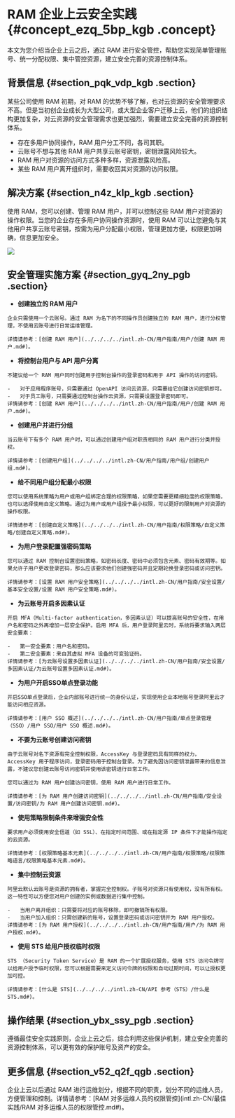 # RAM 企业上云安全实践 {#concept_ezq_5bp_kgb .concept}

本文为您介绍当企业上云之后，通过 RAM 进行安全管控，帮助您实现简单管理账号、统一分配权限、集中管控资源，建立安全完善的资源控制体系。

## 背景信息 {#section_pqk_vdp_kgb .section}

某些公司使用 RAM 初期，对 RAM 的优势不够了解，也对云资源的安全管理要求不高。但是当初创企业成长为大型公司，或大型企业客户迁移上云，他们的组织结构更加复杂，对云资源的安全管理需求也更加强烈，需要建立安全完善的资源控制体系。

-   存在多用户协同操作，RAM 用户分工不同，各司其职。
-   云账号不想与其他 RAM 用户共享云账号密钥，密钥泄露风险较大。
-   RAM 用户对资源的访问方式多种多样，资源泄露风险高。
-   某些 RAM 用户离开组织时，需要收回其对资源的访问权限。

## 解决方案 {#section_n4z_klp_kgb .section}

使用 RAM，您可以创建、管理 RAM 用户，并可以控制这些 RAM 用户对资源的操作权限。当您的企业存在多用户协同操作资源时，使用 RAM 可以让您避免与其他用户共享云账号密钥，按需为用户分配最小权限，管理更加方便，权限更加明确，信息更加安全。

![](http://static-aliyun-doc.oss-cn-hangzhou.aliyuncs.com/assets/img/97386/156155828537013_zh-CN.png)

## 安全管理实施方案 {#section_gyq_2ny_pgb .section}

-    **创建独立的 RAM 用户** 

    企业只需使用一个云账号。通过 RAM 为名下的不同操作员创建独立的 RAM 用户，进行分权管理，不使用云账号进行日常运维管理。

    详情请参考：[创建 RAM 用户](../../../../intl.zh-CN/用户指南/用户/创建 RAM 用户.md#)。

-    **将控制台用户与 API 用户分离** 

    不建议给一个 RAM 用户同时创建用于控制台操作的登录密码和用于 API 操作的访问密钥。

    -   对于应用程序账号，只需要通过 OpenAPI 访问云资源，只需要给它创建访问密钥即可。
    -   对于员工账号，只需要通过控制台操作云资源，只需要设置登录密码即可。
    详情请参考：[创建 RAM 用户](../../../../intl.zh-CN/用户指南/用户/创建 RAM 用户.md#)。

-    **创建用户并进行分组** 

    当云账号下有多个 RAM 用户时，可以通过创建用户组对职责相同的 RAM 用户进行分类并授权。

    详情请参考：[创建用户组](../../../../intl.zh-CN/用户指南/用户组/创建用户组.md#)。

-    **给不同用户组分配最小权限** 

    您可以使用系统策略为用户或用户组绑定合理的权限策略，如果您需要更精细粒度的权限策略，也可以选择使用自定义策略。通过为用户或用户组授予最小权限，可以更好的限制用户对资源的操作权限。

    详情请参考：[创建自定义策略](../../../../intl.zh-CN/用户指南/权限策略/自定义策略/创建自定义策略.md#)。

-    **为用户登录配置强密码策略** 

    您可以通过 RAM 控制台设置密码策略，如密码长度、密码中必须包含元素、密码有效期等。如果允许子用户更改登录密码，那么应该要求他们创建强密码并且定期轮换登录密码或访问密钥。

    详情请参考：[设置 RAM 用户安全策略](../../../../intl.zh-CN/用户指南/安全设置/基本安全设置/设置 RAM 用户安全策略.md#)。

-    **为云账号开启多因素认证** 

    开启 MFA（Multi-factor authentication，多因素认证）可以提高账号的安全性，在用户名和密码之外再增加一层安全保护。启用 MFA 后，用户登录阿里云时，系统将要求输入两层安全要素：

    -   第一安全要素：用户名和密码。
    -   第二安全要素：来自其虚拟 MFA 设备的可变验证码。
    详情请参考：[为云账号设置多因素认证](../../../../intl.zh-CN/用户指南/安全设置/多因素认证/为云账号设置多因素认证.md#)。

-    **为用户开启SSO单点登录功能** 

    开启SSO单点登录后，企业内部账号进行统一的身份认证，实现使用企业本地账号登录阿里云才能访问相应资源。

    详情请参考：[用户 SSO 概述](../../../../intl.zh-CN/用户指南/单点登录管理（SSO）/用户 SSO/用户 SSO 概述.md#)。

-    **不要为云账号创建访问密钥** 

    由于云账号对名下资源有完全控制权限，AccessKey 与登录密码具有同样的权力，AccessKey 用于程序访问，登录密码用于控制台登录。为了避免因访问密钥泄露带来的信息泄露，不建议您创建云账号访问密钥并使用该密钥进行日常工作。

    您可以通过为 RAM 用户创建访问密钥，使用 RAM 用户进行日常工作。

    详情请参考：[为 RAM 用户创建访问密钥](../../../../intl.zh-CN/用户指南/安全设置/访问密钥/为 RAM 用户创建访问密钥.md#)。

-    **使用策略限制条件来增强安全性** 

    要求用户必须使用安全信道（如 SSL）、在指定时间范围、或在指定源 IP 条件下才能操作指定的云资源。

    详情请参考：[权限策略基本元素](../../../../intl.zh-CN/用户指南/权限策略/权限策略语言/权限策略基本元素.md#)。

-    **集中控制云资源** 

    阿里云默认云账号是资源的拥有者，掌握完全控制权。子账号对资源只有使用权，没有所有权。这一特性可以方便您对用户创建的实例或数据进行集中控制。

    -   当用户离开组织：只需要将对应的账号移除，即可撤销所有权限。
    -   当用户加入组织：只需创建新的账号，设置登录密码或访问密钥并为 RAM 用户授权。
    详情请参考：[为 RAM 用户授权](../../../../intl.zh-CN/用户指南/用户/为 RAM 用户授权.md#)。

-    **使用 STS 给用户授权临时权限** 

    STS （Security Token Service）是 RAM 的一个扩展授权服务，使用 STS 访问令牌可以给用户授予临时权限，您可以根据需要来定义访问令牌的权限和自动过期时间，可以让授权更加可控。

    详情请参考：[什么是 STS](../../../../intl.zh-CN/API 参考（STS）/什么是 STS.md#)。


## 操作结果 {#section_ybx_ssy_pgb .section}

遵循最佳安全实践原则，企业上云之后，综合利用这些保护机制，建立安全完善的资源控制体系，可以更有效的保护账号及资产的安全。

## 更多信息 {#section_v52_q2f_qgb .section}

企业上云以后通过 RAM 进行运维划分，根据不同的职责，划分不同的运维人员，方便管理和控制。详情请参考：[RAM 对多运维人员的权限管控](intl.zh-CN/最佳实践/RAM 对多运维人员的权限管控.md#)。

